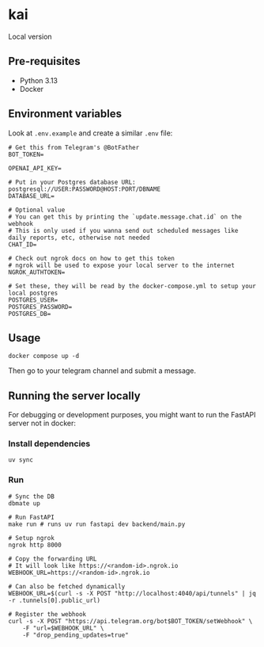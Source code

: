 # kai

Local version

## Pre-requisites

- Python 3.13
- Docker

## Environment variables

Look at `.env.example` and create a similar `.env` file:

```
# Get this from Telegram's @BotFather
BOT_TOKEN=

OPENAI_API_KEY=

# Put in your Postgres database URL: postgresql://USER:PASSWORD@HOST:PORT/DBNAME
DATABASE_URL=

# Optional value
# You can get this by printing the `update.message.chat.id` on the webhook
# This is only used if you wanna send out scheduled messages like daily reports, etc, otherwise not needed
CHAT_ID=

# Check out ngrok docs on how to get this token
# ngrok will be used to expose your local server to the internet
NGROK_AUTHTOKEN=

# Set these, they will be read by the docker-compose.yml to setup your local postgres
POSTGRES_USER=
POSTGRES_PASSWORD=
POSTGRES_DB=
```

## Usage

```shell
docker compose up -d
```

Then go to your telegram channel and submit a message.

## Running the server locally

For debugging or development purposes, you might want to run the FastAPI server not in docker:

### Install dependencies

```shell
uv sync
```

### Run

```shell
# Sync the DB
dbmate up

# Run FastAPI
make run # runs uv run fastapi dev backend/main.py

# Setup ngrok
ngrok http 8000

# Copy the forwarding URL
# It will look like https://<random-id>.ngrok.io
WEBHOOK_URL=https://<random-id>.ngrok.io

# Can also be fetched dynamically
WEBHOOK_URL=$(curl -s -X POST "http://localhost:4040/api/tunnels" | jq -r .tunnels[0].public_url)

# Register the webhook
curl -s -X POST "https://api.telegram.org/bot$BOT_TOKEN/setWebhook" \
    -F "url=$WEBHOOK_URL" \
    -F "drop_pending_updates=true"
```
